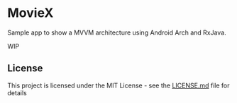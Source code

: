 # MovieX

Sample app to show a MVVM architecture using Android Arch and RxJava.

WIP

## License

This project is licensed under the MIT License - see the [LICENSE.md](LICENSE.md) file for details

